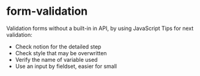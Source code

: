 # form-validation
Validation forms without a built-in in API, by using JavaScript
Tips for next validation:
- Check notion for the detailed step
- Check style that may be overwritten
- Verify the name of variable used
- Use an input by fieldset, easier for small
